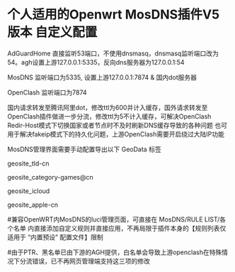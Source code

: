 # 个人适用的Openwrt MosDNS插件V5版本 自定义配置 

AdGuardHome 直接监听53端口，不使用dnsmasq，dnsmasq监听端口改为54。agh设置上游127.0.0.1:5335，反向dns服务器为127.0.0.1:54

MosDNS 监听端口为5335, 设置上游127.0.0.1:7874 & 国内dot服务器

OpenClash 监听端口为7874

国内请求转发至腾讯阿里dot，修改ttl为600并计入缓存，国外请求转发至OpenClash插件做进一步分流，修改ttl为5不计入缓存，可解决OpenClash Redir-Host模式下切换国家或者节点时不及时刷新DNS缓存导致的各种问题
也可用于解决fakeip模式下的持久化问题，上游OpenClash需要开启绕过大陆IP功能

MosDNS管理界面需要手动配置导出以下 GeoData 标签

geosite_tld-cn

geosite_category-games@cn

geosite_icloud

geosite_apple-cn

#兼容OpenWRT内MosDNS的luci管理页面，可直接在 MosDNS/RULE LIST/各个名单 内直接添加自定义规则并直接应用，不再局限于插件本身的【规则列表仅适用于 “内置预设” 配置文件】限制

#由于PTR、黑名单已由下游的AGH提供，白名单会导致上游openclash在特殊情况下分流错误，已不再网页管理端支持这三项的修改

